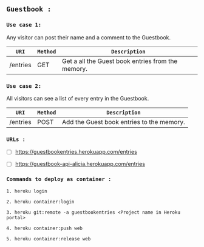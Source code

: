 ## `Guestbook :`


### `Use case 1:`

Any visitor can post their name and a comment to the Guestbook.


| `URI`                             | `Method` | `Description`                                          |
|---------------------------------|--------|------------------------------------------------------|
|/entries                        |GET     | Get a all the Guest book entries from the memory.


### `Use case 2:`

All visitors can see a list of every entry in the Guestbook.

| `URI`                             | `Method` | `Description`                                          |
|---------------------------------|--------|------------------------------------------------------|
|/entries                        |POST     | Add the Guest book entries to the memory.

### `URLs : `

- [ ]  https://guestbookentries.herokuapp.com/entries

- [ ] https://guestbook-api-alicia.herokuapp.com/entries

### `Commands to deploy as container :`

`1. heroku login`

`2. heroku container:login`

`3. heroku git:remote -a guestbookentries <Project name in Heroku portal>`

`4. heroku container:push web`

`5. heroku container:release web`


